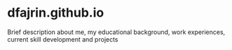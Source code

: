 # dfajrin.github.io
Brief description about me, my educational background, work experiences, current skill development and projects
